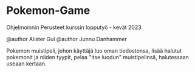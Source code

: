 # Pokemon-Game
Ohjelmoinnin Perusteet kurssin lopputyö - kevät 2023

@author Alister Gul
@author Junnu Danhammer

Pokemon muistipeli, johon käyttäjä luo oman tiedostonsa,
lisää halutut pokemonit ja niiden tyypit,
pelaa "itse luodun" muistipelinsä, 
halutessaan useaan kertaan.

